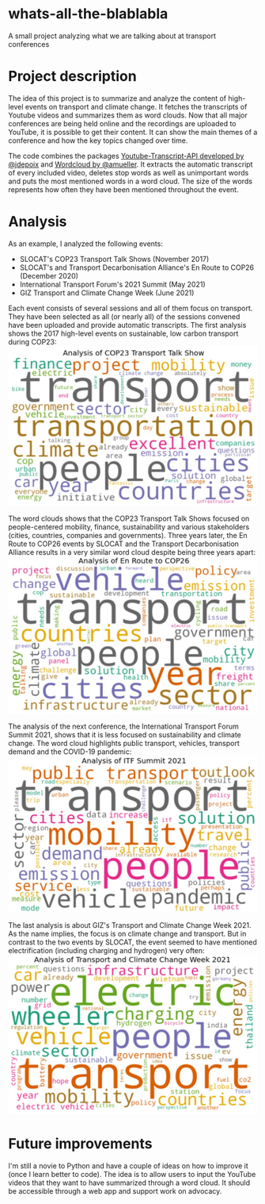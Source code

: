 # whats-all-the-blablabla
A small project analyzing what we are talking about at transport conferences

# Project description

The idea of this project is to summarize and analyze the content of high-level events on transport and climate change. It fetches the transcripts of Youtube videos and summarizes them as word clouds. Now that all major conferences are being held online and the recordings are uploaded to YouTube, it is possible to get their content. It can show the main themes of a conference and how the key topics changed over time.

The code combines the packages [Youtube-Transcript-API developed by @jdepoix](https://github.com/jdepoix/youtube-transcript-api) and [Wordcloud by @amueller](https://github.com/amueller/word_cloud). It extracts the automatic transcript of every included video, deletes stop words as well as unimportant words and puts the most mentioned words in a word cloud. The size of the words represents how often they have been mentioned throughout the event.

# Analysis

As an example, I analyzed the following events:
* SLOCAT's COP23 Transport Talk Shows (November 2017)
* SLOCAT's and Transport Decarbonisation Alliance's En Route to COP26 (December 2020)
* International Transport Forum's 2021 Summit (May 2021)
* GIZ Transport and Climate Change Week (June 2021)

Each event consists of several sessions and all of them focus on transport. They have been selected as all (or nearly all) of the sessions convened have been uploaded and provide automatic transcripts. 
The first analysis shows the 2017 high-level events on sustainable, low carbon transport during COP23:
<img src="output1-cop23.JPG" width="600"/>

The word clouds shows that the COP23 Transport Talk Shows focused on people-centered mobility, finance, sustainability and various stakeholders (cities, countries, companies and governments). Three years later, the En Route to COP26 events by SLOCAT and the Transport Decarbonisation Alliance results in a very similar word cloud despite being three years apart:
<img src="output2-ERCOP26.JPG" width="600"/>

The analysis of the next conference, the International Transport Forum Summit 2021, shows that it is less focused on sustainability and climate change. The word cloud highlights public transport, vehicles, transport demand and the COVID-19 pandemic:
<img src="output3-ITF.JPG" width="600"/>

The last analysis is about GIZ's Transport and Climate Change Week 2021. As the name implies, the focus is on climate change and transport. But in contrast to the two events by SLOCAT, the event seemed to have mentioned electrification (including charging and hydrogen) very often:
<img src="output4-TCCW.JPG" width="600"/>


# Future improvements

I'm still a novie to Python and have a couple of ideas on how to improve it (once I learn better to code). The idea is to allow users to input the YouTube videos that they want to have summarized through a word cloud. It should be accessible through a web app and support work on advocacy.
